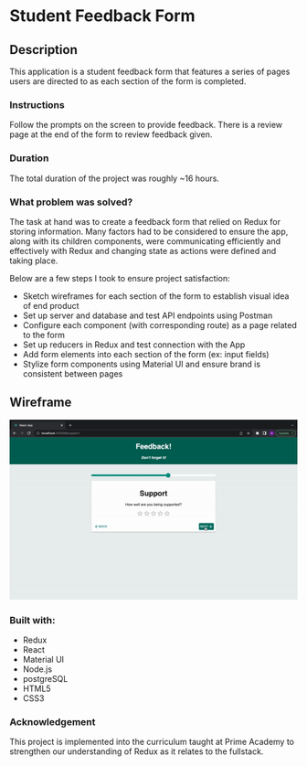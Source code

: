 # Student Feedback Form

## Description
This application is a student feedback form that features a series of pages users are directed to as each section of the form is completed.

### Instructions 
Follow the prompts on the screen to provide feedback. There is a review page at the end of the form to review feedback given.

### Duration 

The total duration of the project was roughly ~16 hours. 

### What problem was solved? 

The task at hand was to create a feedback form that relied on Redux for storing information. Many factors had to be considered to ensure the app, along with its children components, were communicating efficiently and effectively with Redux and changing state as actions were defined and taking place.

Below are a few steps I took to ensure project satisfaction: 

- Sketch wireframes for each section of the form to establish visual idea of end product
- Set up server and database and test API endpoints using Postman
- Configure each component (with corresponding route) as a page related to the form
- Set up reducers in Redux and test connection with the App
- Add form elements into each section of the form (ex: input fields)
- Stylize form components using Material UI and ensure brand is consistent between pages

## Wireframe

![Wireframe](./wireframes/feedback-form.gif)

### Built with:
- Redux
- React
- Material UI
- Node.js
- postgreSQL  
- HTML5
- CSS3  

### Acknowledgement

This project is implemented into the curriculum taught at Prime Academy to strengthen our understanding of Redux as it relates to the fullstack.